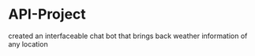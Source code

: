 # API-Project
created an interfaceable chat bot that brings back weather information of any location
